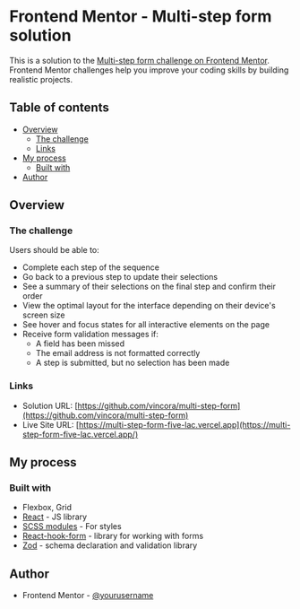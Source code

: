 # Frontend Mentor - Multi-step form solution

This is a solution to the [Multi-step form challenge on Frontend Mentor](https://www.frontendmentor.io/challenges/multistep-form-YVAnSdqQBJ). Frontend Mentor challenges help you improve your coding skills by building realistic projects. 

## Table of contents

- [Overview](#overview)
  - [The challenge](#the-challenge)
  - [Links](#links)
- [My process](#my-process)
  - [Built with](#built-with)
- [Author](#author)

## Overview

### The challenge

Users should be able to:

- Complete each step of the sequence
- Go back to a previous step to update their selections
- See a summary of their selections on the final step and confirm their order
- View the optimal layout for the interface depending on their device's screen size
- See hover and focus states for all interactive elements on the page
- Receive form validation messages if:
  - A field has been missed
  - The email address is not formatted correctly
  - A step is submitted, but no selection has been made

### Links

- Solution URL: [https://github.com/vincora/multi-step-form](https://github.com/vincora/multi-step-form)
- Live Site URL: [https://multi-step-form-five-lac.vercel.app](https://multi-step-form-five-lac.vercel.app/)

## My process

### Built with

- Flexbox, Grid
- [React](https://reactjs.org/) - JS library
- [SCSS modules](https://github.com/css-modules/css-modules) - For styles
- [React-hook-form](https://react-hook-form.com/) - library for working with forms
- [Zod](https://zod.dev/) - schema declaration and validation library

## Author

- Frontend Mentor - [@yourusername](https://www.frontendmentor.io/profile/yourusername)

